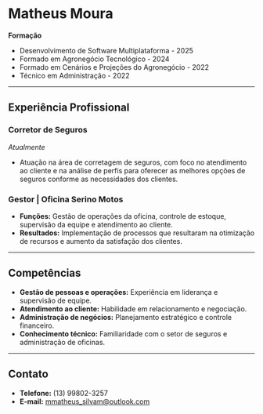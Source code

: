 # Matheus Moura

**Formação**  
- Desenvolvimento de Software Multiplataforma - 2025
- Formado em Agronegócio Tecnológico - 2024
- Formado em Cenários e Projeções do Agronegócio - 2022
- Técnico em Administração - 2022


---

## Experiência Profissional

### Corretor de Seguros  
*Atualmente*  
- Atuação na área de corretagem de seguros, com foco no atendimento ao cliente e na análise de perfis para oferecer as melhores opções de seguros conforme as necessidades dos clientes.

### Gestor | Oficina Serino Motos  
- **Funções:** Gestão de operações da oficina, controle de estoque, supervisão da equipe e atendimento ao cliente.
- **Resultados:** Implementação de processos que resultaram na otimização de recursos e aumento da satisfação dos clientes.

---

## Competências

- **Gestão de pessoas e operações:** Experiência em liderança e supervisão de equipe.
- **Atendimento ao cliente:** Habilidade em relacionamento e negociação.
- **Administração de negócios:** Planejamento estratégico e controle financeiro.
- **Conhecimento técnico:** Familiaridade com o setor de seguros e administração de oficinas.

---

## Contato

- **Telefone:** (13) 99802-3257
- **E-mail:** mmatheus_silvam@outlook.com
